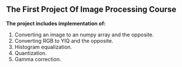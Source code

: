 ## The First Project Of Image Processing Course

**The project includes implementation of:**
1. Converting an image to an numpy array and the opposite.
2. Converting RGB to YIQ and the opposite.
3. Histogram equalization.
4. Quantization.
5. Gamma correction.
